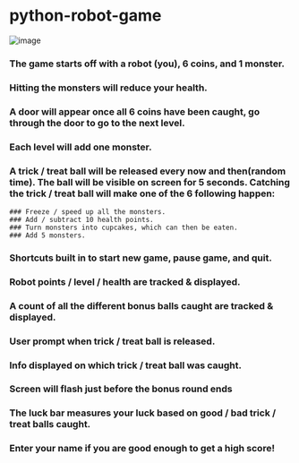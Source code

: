 # python-robot-game

![image](https://user-images.githubusercontent.com/95647817/223758503-ad01ee9a-2c48-4cb9-88f6-d010ec8e80b9.png)

### The game starts off with a robot (you), 6 coins, and 1 monster. 
### Hitting the monsters will reduce your health. 
### A door will appear once all 6 coins have been caught, go through the door to go to the next level. 
### Each level will add one monster. 
### A trick / treat ball will be released every now and then(random time). The ball will be visible on screen for 5 seconds. Catching the trick / treat ball will make one of the 6 following happen: 
    ### Freeze / speed up all the monsters.
    ### Add / subtract 10 health points.
    ### Turn monsters into cupcakes, which can then be eaten.
    ### Add 5 monsters.
### Shortcuts built in to start new game, pause game, and quit.
### Robot points / level / health are tracked & displayed.
### A count of all the different bonus balls caught are tracked & displayed.
### User prompt when trick / treat ball is released. 
### Info displayed on which trick / treat ball was caught.
### Screen will flash just before the bonus round ends
### The luck bar measures your luck based on good / bad trick / treat balls caught. 
### Enter your name if you are good enough to get a high score!
